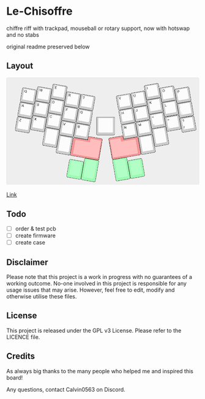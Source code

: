 # Le-Chisoffre

chiffre riff with trackpad, mouseball or rotary support, now with hotswap and no stabs

original readme preserved below

## Layout

![](https://github.com/calvin-mcd/Le-Chisoffre/blob/main/Images/KLE.png)

[Link](https://www.keyboard-layout-editor.com/##@_name=Le%20Chisoffre&author=Ha%20Ha%20Ha%3B&@_y:2.5&x:5.95&a:7&w:1.25&h:1.25%3B&=%3B&@_r:10&rx:1&y:-0.09999999999999998&x:2&a:4%3B&=E%3B&@_y:-0.65&x:1%3B&=W&_x:1%3B&=R&=T%3B&@_y:-0.75%3B&=Q%3B&@_y:-0.6&x:2%3B&=D%3B&@_y:-0.6499999999999999&x:1%3B&=S&_x:1%3B&=F&=G%3B&@_y:-0.75%3B&=A%3B&@_y:-0.6000000000000001&x:2%3B&=C%3B&@_y:-0.6499999999999999&x:1%3B&=X&_x:1%3B&=V&=B%3B&@_y:-0.75%3B&=Z%3B&@_y:-0.6000000000000001&x:2&a:7&h:1.25%3B&=%3B&@_y:-0.6499999999999999&x:3&h:1.25%3B&=%3B&@_y:0.25&x:5&c=%239cffb2&h:1.5%3B&=%3B&@_y:-0.75&x:4&h:1.25%3B&=%3B&@_r:100&rx:5.25&ry:4&y:-1.1&x:-0.20000000000000018&c=%23f59595&w:1.5&w2:1.25&h2:2&x2:0.25%3B&=%3B&@_r:-100&rx:7.25&ry:4.87&y:-0.3200000000000003&x:-0.5099999999999998&w:1.5&w2:1.25&h2:2%3B&=%3B&@_r:-10&rx:7&ry:0.965&y:-0.20499999999999996&x:2.25&c=%23cccccc&a:4%3B&=I%3B&@_y:-0.6499999999999999&x:1.25%3B&=U&_x:1%3B&=O%3B&@_y:-0.9900000000000002&x:0.25%3B&=Y%3B&@_y:-0.76&x:4.25%3B&=P%3B&@_y:-0.6000000000000003&x:2.25%3B&=K%3B&@_y:-0.6499999999999999&x:1.25%3B&=J&_x:1%3B&=L%3B&@_y:-0.9899999999999998&x:0.25%3B&=H%3B&@_y:-0.7600000000000002&x:4.25%3B&=%2F:%0A%2F%3B%3B&@_y:-0.6000000000000001&x:2.25%3B&=%3C%0A,%3B&@_y:-0.6399999999999997&x:0.25%3B&=N&=M&_x:1%3B&=%3E%0A.%3B&@_y:-0.75&x:4.25%3B&=%3F%0A%2F%2F%3B&@_y:-0.6200000000000001&x:2.25&a:7&h:1.25%3B&=%3B&@_y:-0.6299999999999999&x:1.25&h:1.25%3B&=%3B&@_y:0.22999999999999954&x:-0.75&c=%239cffb2&h:1.5%3B&=%3B&@_y:-0.75&x:0.25&h:1.25%3B&=)

## Todo

- [ ] order & test pcb
- [ ] create firmware
- [ ] create case

## Disclaimer

Please note that this project is a work in progress with no guarantees of a working outcome. No-one involved in this project is responsible for any usage issues that may arise. However, feel free to edit, modify and otherwise utilise these files.

## License

This project is released under the GPL v3 License. Please refer to the LICENCE file.

## Credits

As always big thanks to the many people who helped me and inspired this board!

Any questions, contact Calvin0563 on Discord.
